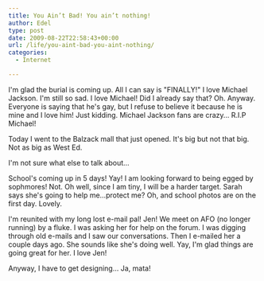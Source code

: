 ```yaml
---
title: You Ain’t Bad! You ain’t nothing!
author: Edel
type: post
date: 2009-08-22T22:58:43+00:00
url: /life/you-aint-bad-you-aint-nothing/
categories:
  - Internet

---
```

I'm glad the burial is coming up. All I can say is "FINALLY!" I love Michael Jackson. I'm still so sad. I love Michael! Did I already say that? Oh. Anyway. Everyone is saying that he's gay, but I refuse to believe it because he is mine and I love him! Just kidding. Michael Jackson fans are crazy&#8230; R.I.P Michael!

Today I went to the Balzack mall that just opened. It's big but not that big. Not as big as West Ed.

I'm not sure what else to talk about&#8230;

School's coming up in 5 days! Yay! I am looking forward to being egged by sophmores! Not. Oh well, since I am tiny, I will be a harder target. Sarah says she's going to help me&#8230;protect me? Oh, and school photos are on the first day. Lovely.

I'm reunited with my long lost e-mail pal! Jen! We meet on AFO (no longer running) by a fluke. I was asking her for help on the forum. I was digging through old e-mails and I saw our conversations. Then I e-mailed her a couple days ago. She sounds like she's doing well. Yay, I'm glad things are going great for her. I love Jen!

Anyway, I have to get designing&#8230; Ja, mata!


